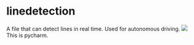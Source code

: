 # linedetection
A file that can detect lines in real time.
Used for autonomous driving.
<img src="https://img.shields.io/badge/autonomousdriving-61DAFB?style=flat&logo=react&logoColor=white"/>
This is pycharm.
